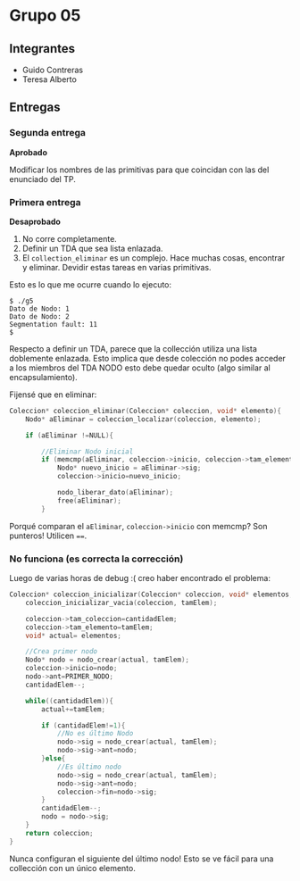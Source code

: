 # Grupo 05

## Integrantes

* Guido Contreras
* Teresa Alberto

## Entregas

### Segunda entrega

**Aprobado**

Modificar los nombres de las primitivas para que coincidan con las del enunciado del TP.

### Primera entrega

**Desaprobado**

1. No corre completamente.
2. Definir un TDA que sea lista enlazada.
3. El ```collection_eliminar``` es un complejo.  Hace muchas cosas, encontrar y eliminar. Devidir estas tareas en varias primitivas.

Esto es lo que me ocurre cuando lo ejecuto:

```
$ ./g5
Dato de Nodo: 1
Dato de Nodo: 2
Segmentation fault: 11
$
```

Respecto a definir un TDA, parece que la collección utiliza una lista doblemente enlazada. Esto implica que desde colección no podes acceder a los miembros del TDA NODO esto debe quedar oculto (algo similar al encapsulamiento).

Fijensé que en eliminar: 

```c
Coleccion* coleccion_eliminar(Coleccion* coleccion, void* elemento){
	Nodo* aEliminar = coleccion_localizar(coleccion, elemento);

	if (aEliminar !=NULL){

		//Eliminar Nodo inicial
		if (memcmp(aEliminar, coleccion->inicio, coleccion->tam_elemento)==0){
			Nodo* nuevo_inicio = aEliminar->sig;
			coleccion->inicio=nuevo_inicio;

			nodo_liberar_dato(aEliminar);
			free(aEliminar);
		}
```

Porqué comparan el ```aEliminar```, ```coleccion->inicio``` con memcmp? Son punteros! Utilicen ```==```.

### No funciona (es correcta la corrección)

Luego de varias horas de debug :( creo haber encontrado el problema:

```c
Coleccion* coleccion_inicializar(Coleccion* coleccion, void* elementos, unsigned cantidadElem, unsigned tamElem){
	coleccion_inicializar_vacia(coleccion, tamElem);

	coleccion->tam_coleccion=cantidadElem;
	coleccion->tam_elemento=tamElem;
	void* actual= elementos;

	//Crea primer nodo
	Nodo* nodo = nodo_crear(actual, tamElem);
	coleccion->inicio=nodo;
	nodo->ant=PRIMER_NODO;
	cantidadElem--;

	while((cantidadElem)){
		actual+=tamElem;

		if (cantidadElem!=1){
			//No es último Nodo
			nodo->sig = nodo_crear(actual, tamElem);
			nodo->sig->ant=nodo;
		}else{
			//Es último nodo
			nodo->sig = nodo_crear(actual, tamElem);
			nodo->sig->ant=nodo;
			coleccion->fin=nodo->sig;
		}
		cantidadElem--;
		nodo = nodo->sig;
	}
	return coleccion;
}
```

Nunca configuran el siguiente del último nodo!  Esto se ve fácil para una collección con un único elemento.

